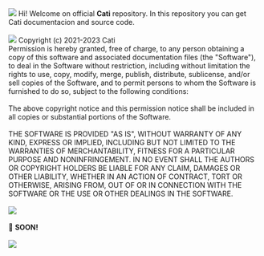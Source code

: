<img src="https://media.discordapp.net/attachments/1054134269183791115/1073018004423577641/1675897822123.png">
Hi! Welcome on official <b>Cati</b> repository. In this repository you can get Cati documentacion and source code.
<br>
<br>
<img src="https://media.discordapp.net/attachments/1054134269183791115/1073020177190506578/1675898335440.png">
Copyright (c) 2021-2023 Cati
<br>
Permission is hereby granted, free of charge, to any person obtaining
a copy of this software and associated documentation files (the
"Software"), to deal in the Software without restriction, including
without limitation the rights to use, copy, modify, merge, publish,
distribute, sublicense, and/or sell copies of the Software, and to
permit persons to whom the Software is furnished to do so, subject to
the following conditions:
<br>
<br>
The above copyright notice and this permission notice shall be
included in all copies or substantial portions of the Software.
<br>
<br>
THE SOFTWARE IS PROVIDED "AS IS", WITHOUT WARRANTY OF ANY KIND,
EXPRESS OR IMPLIED, INCLUDING BUT NOT LIMITED TO THE WARRANTIES OF
MERCHANTABILITY, FITNESS FOR A PARTICULAR PURPOSE AND
NONINFRINGEMENT. IN NO EVENT SHALL THE AUTHORS OR COPYRIGHT HOLDERS BE
LIABLE FOR ANY CLAIM, DAMAGES OR OTHER LIABILITY, WHETHER IN AN ACTION
OF CONTRACT, TORT OR OTHERWISE, ARISING FROM, OUT OF OR IN CONNECTION
WITH THE SOFTWARE OR THE USE OR OTHER DEALINGS IN THE SOFTWARE.
<br>
<br>
<img src="https://media.discordapp.net/attachments/1054134269183791115/1073020176947228712/1675898325964.png">
<br>
<br>
👀 <b>SOON!<b>
<br>
<br>
<img src="https://media.discordapp.net/attachments/1054134269183791115/1073033534035476540/1675901525050.png">
